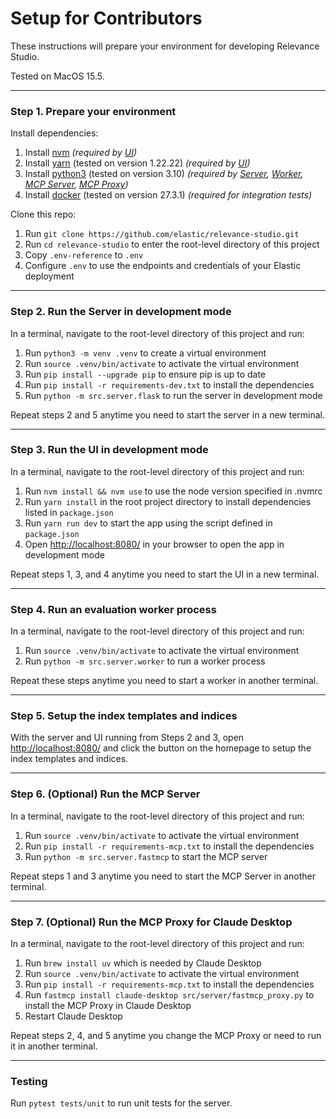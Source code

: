 # Setup for Contributors

These instructions will prepare your environment for developing Relevance Studio.

Tested on MacOS 15.5.

---

### Step 1. Prepare your environment

Install dependencies:

1. Install [nvm](https://github.com/nvm-sh/nvm?tab=readme-ov-file#installing-and-updating) *(required by [UI](docs/reference/architecture.md#application))*
2. Install [yarn](https://classic.yarnpkg.com/en/docs/install) (tested on version 1.22.22) *(required by [UI](docs/reference/architecture.md#application))*
3. Install [python3](https://www.python.org/downloads/) (tested on version 3.10) *(required by [Server](docs/reference/architecture.md#application), [Worker](docs/reference/architecture.md#application), [MCP Server](docs/reference/architecture.md#application), [MCP Proxy](docs/reference/architecture.md#application))*
4. Install [docker](https://docs.docker.com/engine/install/) (tested on version 27.3.1) *(required for integration tests)*

Clone this repo:

1. Run `git clone https://github.com/elastic/relevance-studio.git`
2. Run `cd relevance-studio` to enter the root-level directory of this project
3. Copy `.env-reference` to `.env`
4. Configure `.env` to use the endpoints and credentials of your Elastic deployment

---

### Step 2. Run the Server in development mode

In a terminal, navigate to the root-level directory of this project and run:

1. Run `python3 -m venv .venv` to create a virtual environment
2. Run `source .venv/bin/activate` to activate the virtual environment
3. Run `pip install --upgrade pip` to ensure pip is up to date
4. Run `pip install -r requirements-dev.txt` to install the dependencies
5. Run `python -m src.server.flask` to run the server in development mode

Repeat steps 2 and 5 anytime you need to start the server in a new terminal.

---

### Step 3. Run the UI in development mode

In a terminal, navigate to the root-level directory of this project and run:

1. Run `nvm install && nvm use` to use the node version specified in .nvmrc
2. Run `yarn install` in the root project directory to install dependencies listed in `package.json`
3. Run `yarn run dev` to start the app using the script defined in `package.json`
4. Open [http://localhost:8080/](http://localhost:8080/) in your browser to open the app in development mode

Repeat steps 1, 3, and 4 anytime you need to start the UI in a new terminal.

---

### Step 4. Run an evaluation worker process

In a terminal, navigate to the root-level directory of this project and run:

1. Run `source .venv/bin/activate` to activate the virtual environment
2. Run `python -m src.server.worker` to run a worker process

Repeat these steps anytime you need to start a worker in another terminal.

---

### Step 5. Setup the index templates and indices

With the server and UI running from Steps 2 and 3, open [http://localhost:8080/](http://localhost:8080/) and click the button on the homepage to setup the index templates and indices.

---

### Step 6. (Optional) Run the MCP Server

In a terminal, navigate to the root-level directory of this project and run:

1. Run `source .venv/bin/activate` to activate the virtual environment
2. Run `pip install -r requirements-mcp.txt` to install the dependencies
3. Run `python -m src.server.fastmcp` to start the MCP server

Repeat steps 1 and 3 anytime you need to start the MCP Server in another terminal.

---

### Step 7. (Optional) Run the MCP Proxy for Claude Desktop

In a terminal, navigate to the root-level directory of this project and run:

1. Run `brew install uv` which is needed by Claude Desktop
2. Run `source .venv/bin/activate` to activate the virtual environment
3. Run `pip install -r requirements-mcp.txt` to install the dependencies
4. Run `fastmcp install claude-desktop src/server/fastmcp_proxy.py` to install the MCP Proxy in Claude Desktop
5. Restart Claude Desktop

Repeat steps 2, 4, and 5 anytime you change the MCP Proxy or need to run it in another terminal.

---

### Testing

Run `pytest tests/unit` to run unit tests for the server.